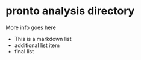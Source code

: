 # pronto analysis directory 


More info goes here
* This is a markdown list
* additional list item
* final list
